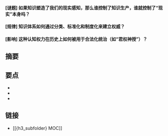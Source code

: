 #### [谜题] 如果知识塑造了我们的现实感知，那么谁控制了知识生产，谁就控制了“现实”本身吗？


#### [规律] 知识体系如何通过分类、标准化和制度化来建立权威？


#### [影响] 这种认知权力在历史上如何被用于合法化统治（如“君权神授”）？


## 摘要


## 要点

- 
- 
- 

## 链接

- [[{h3_subfolder} MOC]]
